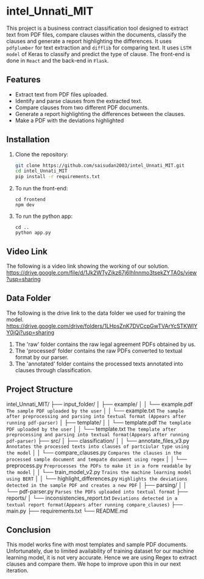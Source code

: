# intel_Unnati_MIT
This project is a business contract classification tool designed to extract text from PDF files, compare clauses within the documents, classify the clauses and generate a report highlighting the differences. It uses `pdfplumber` for text extraction and `difflib` for comparing text. It uses `LSTM model` of Keras to classify and predict the type of clause. The front-end is done in `React` and the back-end in `Flask`.

## Features

- Extract text from PDF files uploaded.
- Identify and parse clauses from the extracted text.
- Compare clauses from two different PDF documents.
- Generate a report highlighting the differences between the clauses.
- Make a PDF with the deviations highlighted

## Installation

1. Clone the repository:
   ```sh
   git clone https://github.com/saisudan2003/intel_Unnati_MIT.git
   cd intel_Unnati_MIT
   pip install -r requirements.txt
   ```

2. To run the front-end:
   ```
   cd frontend
   npm dev
   ```
3. To run the python app:
   ```
   cd ..
   python app.py
   ```

## Video Link

The following is a video link showing the working of our solution.
https://drive.google.com/file/d/1Jk2WTyZikz67j6IhInnmo3tsekZYTA0s/view?usp=sharing

## Data Folder

The following is the drive link to the data folder we used for training the model.
https://drive.google.com/drive/folders/1LHpsZnK7DVCcpGwTVArYcSTKWIYY0jQj?usp=sharing

1. The 'raw' folder contains the raw legal agreement PDFs obtained by us.
2. The 'processed' folder contains the raw PDFs converted to textual format by our parser.
3. The 'annotated' folder contains the processed texts annotated into clauses through classification.

## Project Structure

intel_Unnati_MIT/
├── input_folder/
│   ├── example/
│   │   └── example.pdf `The sample PDF uploaded by the user`
│   │   └── example.txt `The sample after preprocessing and parsing into textual format (Appears after running pdf-parser)`
│   ├── template/
│   │   └── template.pdf `The template PDF uploaded by the user`
│   │   └── template.txt `The template after preprocessing and parsing into textual format(Appears after running pdf-parser)`
├── src/
│   ├── classification/
│   │   └── annotate_files_v3.py `Annotates the processed texts into clauses of partciular type using the model`
│   │   └── compare_clauses.py `Compares the clauses in the processed sample document and tempate document using regex`
│   │   └── preprocess.py `Preprocesses the PDFs to make it in a form readable by the model`
│   │   └── train_model_v2.py `Trains the machine learning model using BERT`
│   │   └── highlight_differences.py `Highlights the deviations detected in the sample PDF and creates a new PDF`
│   ├── parsing/
│   │   └── pdf-parser.py `Parses the PDFs uploaded into textual format`
├── reports/
│   └── inconsistencies_report.txt `Deviations detected in a textual report format(Appears after running compare_clauses)`
├── main.py
├── requirements.txt
└── README.md

## Conclusion

This model works fine with most templates and sample PDF documents. Unfortunately, due to limited availability of training dataset for our machine learning model, it is not very accurate. Hence we are using Regex to extract clauses and compare them. We hope to improve upon this in our next iteration. 
